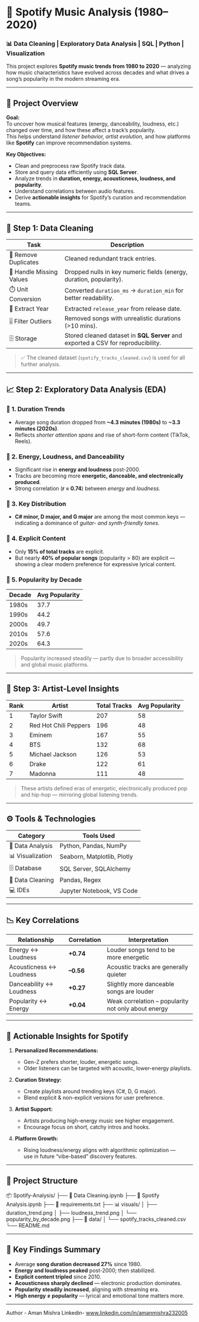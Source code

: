 # 🎵 Spotify Music Analysis (1980–2020)

### 📊 Data Cleaning | Exploratory Data Analysis | SQL | Python | Visualization

This project explores **Spotify music trends from 1980 to 2020** — analyzing how music characteristics have evolved across decades and what drives a song’s popularity in the modern streaming era.

---

## 🧠 Project Overview

**Goal:**  
To uncover how musical features (energy, danceability, loudness, etc.) changed over time, and how these affect a track’s popularity.  
This helps understand *listener behavior, artist evolution,* and how platforms like **Spotify** can improve recommendation systems.

**Key Objectives:**
- Clean and preprocess raw Spotify track data.
- Store and query data efficiently using **SQL Server**.
- Analyze trends in **duration, energy, acousticness, loudness, and popularity**.
- Understand correlations between audio features.
- Derive **actionable insights** for Spotify’s curation and recommendation teams.

---

## 🧹 Step 1: Data Cleaning

| Task | Description |
|------|--------------|
| 🔄 Remove Duplicates | Cleaned redundant track entries. |
| 🧾 Handle Missing Values | Dropped nulls in key numeric fields (energy, duration, popularity). |
| ⏱️ Unit Conversion | Converted `duration_ms` → `duration_min` for better readability. |
| 📅 Extract Year | Extracted `release_year` from release date. |
| 🎚️ Filter Outliers | Removed songs with unrealistic durations (>10 mins). |
| 🗄️ Storage | Stored cleaned dataset in **SQL Server** and exported a CSV for reproducibility. |

> ✅ The cleaned dataset (`spotify_tracks_cleaned.csv`) is used for all further analysis.

---

## 📈 Step 2: Exploratory Data Analysis (EDA)

### 🔹 1. Duration Trends
- Average song duration dropped from **~4.3 minutes (1980s)** to **~3.3 minutes (2020s)**.  
- Reflects *shorter attention spans* and rise of short-form content (TikTok, Reels).

### 🔹 2. Energy, Loudness, and Danceability
- Significant rise in **energy and loudness** post-2000.  
- Tracks are becoming more **energetic, danceable, and electronically produced**.  
- Strong correlation (**r = 0.74**) between *energy* and *loudness.*

### 🔹 3. Key Distribution
- **C# minor, D major, and G major** are among the most common keys —  
  indicating a dominance of *guitar- and synth-friendly tones.*

### 🔹 4. Explicit Content
- Only **15% of total tracks** are explicit.  
- But nearly **40% of popular songs** (popularity > 80) are explicit —  
  showing a clear modern preference for expressive lyrical content.

### 🔹 5. Popularity by Decade
| Decade | Avg Popularity |
|---------|----------------|
| 1980s | 37.7 |
| 1990s | 44.2 |
| 2000s | 49.7 |
| 2010s | 57.6 |
| 2020s | 64.3 |

> Popularity increased steadily — partly due to broader accessibility and global music platforms.

---

## 👥 Step 3: Artist-Level Insights

| Rank | Artist | Total Tracks | Avg Popularity |
|------|--------|---------------|----------------|
| 1 | Taylor Swift | 207 | 58 |
| 2 | Red Hot Chili Peppers | 196 | 48 |
| 3 | Eminem | 167 | 55 |
| 4 | BTS | 132 | 68 |
| 5 | Michael Jackson | 126 | 53 |
| 6 | Drake | 122 | 61 |
| 7 | Madonna | 111 | 48 |

> These artists defined eras of energetic, electronically produced pop and hip-hop — mirroring global listening trends.

---

## ⚙️ Tools & Technologies

| Category | Tools Used |
|-----------|-------------|
| 🧮 Data Analysis | Python, Pandas, NumPy |
| 📊 Visualization | Seaborn, Matplotlib, Plotly |
| 🗄️ Database | SQL Server, SQLAlchemy |
| 🧹 Data Cleaning | Pandas, Regex |
| 💻 IDEs | Jupyter Notebook, VS Code |

---

## 📉 Key Correlations

| Relationship | Correlation | Interpretation |
|---------------|--------------|----------------|
| Energy ↔ Loudness | **+0.74** | Louder songs tend to be more energetic |
| Acousticness ↔ Loudness | **–0.56** | Acoustic tracks are generally quieter |
| Danceability ↔ Loudness | **+0.27** | Slightly more danceable songs are louder |
| Popularity ↔ Energy | **+0.04** | Weak correlation – popularity not only about energy |

---

## 🧩 Actionable Insights for Spotify

1. **Personalized Recommendations:**  
   - Gen-Z prefers shorter, louder, energetic songs.  
   - Older listeners can be targeted with acoustic, lower-energy playlists.

2. **Curation Strategy:**  
   - Create playlists around trending keys (C#, D, G major).  
   - Blend explicit & non-explicit versions for user preference.

3. **Artist Support:**  
   - Artists producing high-energy music see higher engagement.  
   - Encourage focus on short, catchy intros and hooks.

4. **Platform Growth:**  
   - Rising loudness/energy aligns with algorithmic optimization —  
     use in future “vibe-based” discovery features.

---

## 💾 Project Structure

📦 Spotify-Analysis/
├── 📘 Data Cleaning.ipynb
├── 📗 Spotify Analysis.ipynb
├── 📄 requirements.txt
├── 📊 visuals/
│ ├── duration_trend.png
│ ├── loudness_trend.png
│ └── popularity_by_decade.png
├── 📁 data/
│ └── spotify_tracks_cleaned.csv
└── README.md


---

## 🧠 Key Findings Summary

- Average **song duration decreased 27%** since 1980.  
- **Energy and loudness peaked** post-2000; then stabilized.  
- **Explicit content tripled** since 2010.  
- **Acousticness sharply declined** — electronic production dominates.  
- **Popularity steadily increased**, aligning with streaming era.  
- **High energy ≠ popularity** — lyrical and emotional tone matters more.

---

   Author - Aman Mishra
   Linkedin- www.linkedin.com/in/amanmishra232005



